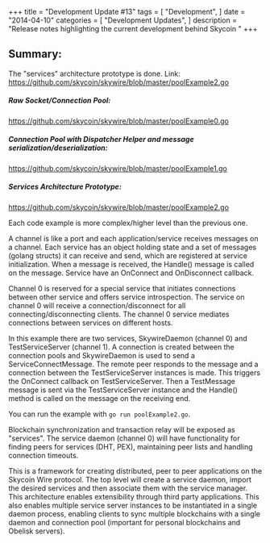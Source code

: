 +++
title = "Development Update #13"
tags = [
    "Development",
]
date = "2014-04-10"
categories = [
    "Development Updates",
]
description = "Release notes highlighting the current development behind Skycoin  "
+++

## Summary:

The "services" architecture prototype is done.
Link: https://github.com/skycoin/skywire/blob/master/poolExample2.go

##### Raw Socket/Connection Pool:
https://github.com/skycoin/skywire/blob/master/poolExample0.go

##### Connection Pool with Dispatcher Helper and message serialization/deserialization:
https://github.com/skycoin/skywire/blob/master/poolExample1.go

##### Services Architecture Prototype:
https://github.com/skycoin/skywire/blob/master/poolExample2.go

Each code example is more complex/higher level than the previous one.

A channel is like a port and each application/service receives messages on a channel. Each service has an object holding state and a set of messages (golang structs) it can receive and send, which are registered at service initialization. When a message is received, the Handle() message is called on the message.  Service have an OnConnect and OnDisconnect callback.

Channel 0 is reserved for a special service that initiates connections between other service and offers service introspection. The service on channel 0 will receive a connection/disconnect for all connecting/disconnecting clients. The channel 0 service mediates connections between services on different hosts.

In this example there are two services, SkywireDaemon (channel 0) and TestServiceServer (channel 1). A connection is created between the connection pools and SkywireDaemon is used to send a ServiceConnectMessage. The remote peer responds to the message and a connection between the TestServiceServer instances is made. This triggers the OnConnect callback on TestServiceServer. Then a TestMessage message is sent via the TestServiceServer instance and the Handle() method is called on the message on the receiving end.

You can run the example with `go run poolExample2.go`.

Blockchain synchronization and transaction relay will be exposed as "services". The service daemon (channel 0) will have functionality for finding peers for services (DHT, PEX), maintaining peer lists and handling connection timeouts.

This is a framework for creating distributed, peer to peer applications on the Skycoin Wire protocol. The top level will create a service daemon, import the desired services and then associate them with the service manager. This architecture enables extensibility through third party applications. This also enables multiple service server instances to be instantiated in a single daemon process, enabling clients to sync multiple blockchains with a single daemon and connection pool (important for personal blockchains and Obelisk servers).
